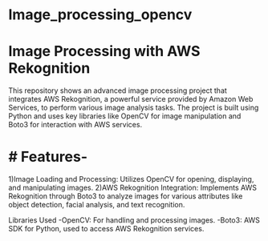 # Image_processing_opencv
# Image Processing with AWS Rekognition
This repository shows an advanced image processing project that integrates AWS Rekognition, a powerful service provided by Amazon Web Services, to perform various image analysis tasks. The project is built using Python and uses key libraries like OpenCV for image manipulation and Boto3 for interaction with AWS services.

# # Features-
1)Image Loading and Processing: Utilizes OpenCV for opening, displaying, and manipulating images.
2)AWS Rekognition Integration: Implements AWS Rekognition through Boto3 to analyze images for various attributes like object detection, facial analysis, and text recognition.

Libraries Used
-OpenCV: For handling and processing images.
-Boto3: AWS SDK for Python, used to access AWS Rekognition services.

